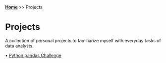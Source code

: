 **[Home](https://xyjiang970.github.io/portfolio_site/)** >> Projects

# Projects

A collection of personal projects to familiarize myself with everyday tasks of data analysts.

• [Python pandas Challenge](https://xyjiang970.github.io/portfolio_site/projects/pandas_project_challenge/pandas.html)
